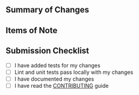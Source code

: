<!--
Thank you for your pull request. Before proceeding, please review the requirements below and make sure to apply relevant labels and select appropriate reviewers.

Bug fixes and new features should include tests and documentation.

Contributors guide: https://github.com/openpay-innovations/sdk-ios/blob/main/CONTRIBUTING.md

-->

## Summary of Changes
<!--
Briefly summarise your changes and reference any relevant issues.
-->

## Items of Note
<!--
Document anything here that you think is important or would be of specific interest to the reviewers.
-->

## Submission Checklist
<!--
Place an x in the appropriate boxes and remove items that are not applicable.
-->
- [ ] I have added tests for my changes
- [ ] Lint and unit tests pass locally with my changes
- [ ] I have documented my changes
- [ ] I have read the [CONTRIBUTING][1] guide

[1]: ../CONTRIBUTING.md